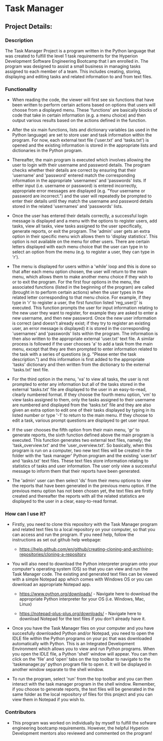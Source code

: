 # Task Manager

## Project Details:

### Description
The Task Manager Project is a program written in the Python language that was created to fulfill the level 1 task requirements for the Hyperion Development Software Engineering Bootcamp that I am enrolled in.
The program was designed to assist a small business in managing tasks assigned to each member of a team. This includes creating, storing, displaying and editing tasks and related information to and from text files.

### Functionality
* When reading the code, the viewer will first see six functions that have been written to perform certain actions based on options that users will choose from a displayed menu.
These 'functions' are basically blocks of code that take in certain information (e.g. a menu choice) and then output various results based on the actions defined in the function.

* After the six main functions, lists and dictionary variables (as used in the Python language) are set to store user and task information within the program. 
For now, each external text file ('user.txt' and 'tasks.txt') is opened and the existing information is stored in the appropriate lists and dictionaries in the Python program.

* Thereafter, the main program is executed which involves allowing the user to login with their username and password details.
The program checks whether their details are correct by ensuring that their 'username' and 'password' entered match the corresponding information in the appropriate 'usernames' and 'passwords' lists.
If either input (i.e. username or password) is entered incorrectly, appropriate error messages are displayed (e.g. "Your username or password are incorrect.") and the user will repeatedly be prompted to enter their details until
they match the username and password details stored in the related 'usernames' and 'passwords' lists.

* Once the user has entered their details correctly, a successful login message is displayed and a menu with the options to register users, add tasks, view all tasks, view tasks assigned to the user specifically,
generate reports, or exit the program. The 'admin' user gets an extra option in their specific menu wich allows them to 'display statistics'. This option is not available on the menu for other users.
There are certain letters displayed with each menu choice that the user can type in to select an option from the menu (e.g. to register a user, they can type in 'r'). 

* The menu is displayed for users within a 'while' loop and this is done so that after each menu option chosen, the user will return to the main menu, which allows them to make another menu choice if they wish to
or to exit the program. For the first four options in the menu, the associated functions (listed in the beginning of the program) are called (brought in to perform certain actions)
when the user types in the related letter corresponding to that menu choice. For example, if they type in 'r' to register a user, the first function listed 'reg_user()' is executed.
This function prompts the user for input information relating to the new user they want to register, for example they are asked to enter a new username, and then new password. 
Once the new user information is correct (and doesn't already exist; if they try to register an existing user, an error message is displayed) it is stored in the corresponding 'usernames' and 'passwords' lists within the program.
The information is then also written to the appropriate external 'user.txt' text file. A similar process is followed if the user chooses 'a' to add a task from the main menu, except that they are then 
prompted to enter information related to the task with a series of questions (e.g. "Please enter the task description.") and this information is first added to the appropriate 'tasks' dictionary
and then written from the dictionary to the external 'tasks.txt' text file.

* For the third option in the menu, 'va' to view all tasks, the user is not prompted to enter any information but all of the tasks stored in the external 'tasks.txt' file are displayed 
to the user in an easy-to-read, clearly numbered format. If they choose the fourth menu option, 'vm' to view tasks assigned to them, only the tasks assigned to their username are numbered and displayed from the 'tasks.txt' file
and they are also given an extra option to edit one of their tasks displayed by typing in its listed number or type '-1' to return to the main menu. If they choose to edit a task, various prompt questions are displayed to get user input.

* If the user chooses the fifth option from their main menu, 'gr' to generate reports, the sixth function defined above the main program is executed. This function generates two external text files,
namely; the 'task_overview.txt' and the 'user_overview.txt'. So basically, when this program is run on a computer, two new text files will be created in the folder with the 'task manager' Python program and the existing 'user.txt' and 'tasks.txt'
text files. These text files store information relating to statistics of tasks and user information. The user only view a successful message to inform them that their reports have been generated.

* The 'admin' user can then select 'ds' from their menu options to view the reports that have been generated in the previous menu option. If the previous menu option has not been chosen yet,
the text files are firstly created and thereafter the reports with all the related statistics are displayed to the user in a clear, easy-to-read format.

### How can I use it?
* Firstly, you need to clone this repository with the Task Manager program and related text files to a local repository on your computer, so that you can access and run the program.
If you need help, follow the instructions as set out github help webpage: 

  * https://help.github.com/en/github/creating-cloning-and-archiving-repositories/cloning-a-repository
  
* You will also need to download the Python interpreter program onto your computer's operating system (OS) so that you can view and run the Task Manager code. 
The existing and generated text files can be viewed with a simple Notepad app which comes with Windows OS or you can download an appropriate Notepad app.

  * https://www.python.org/downloads/   - Navigate here to download the appropriate Python interpreter for your OS (i.e. Windows, Mac, Linux)
  
  * https://notepad-plus-plus.org/downloads/   - Navigate here to download Notepad for the text files if you don't already have it.
  
* Once you have the Task Manager files on your computer and you have succesfully downloaded Python and/or Notepad, you need to open the IDLE file within the Python programs on your pc
that was downloaded automatically with Python. This is an Integrated Development Environment which allows you to view and run Python programs. When you open the IDLE file, a Python 'shell'
window will appear. You can then click on the 'file' and 'open' tabs on the top toolbar to navigate to the 'taskmanager.py' python program file to open it. It will be displayed in another window separate to the shell window.

* To run the program, select 'run' from the top toolbar and you can then interact with the task manager program in the shell window. Remember, if you choose to generate reports, 
the text files will be generated in the same folder as the local repository of files for this project and you can view them in Notepad if you wish to.

### Contributors
* This program was worked on individually by myself to fulfill the sofware engineering bootcamp requirements. However, the helpful Hyperion Development mentors also reviewed and 
commented on the program!


